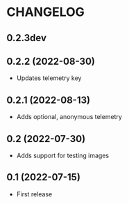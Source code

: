 # CHANGELOG

## 0.2.3dev

## 0.2.2 (2022-08-30)
* Updates telemetry key

## 0.2.1 (2022-08-13)
* Adds optional, anonymous telemetry

## 0.2 (2022-07-30)
* Adds support for testing images

## 0.1 (2022-07-15)

* First release
